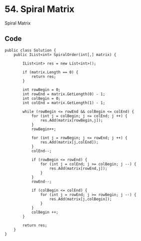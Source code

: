 # 54. Spiral Matrix
Spiral Matrix

## Code
    public class Solution {
        public IList<int> SpiralOrder(int[,] matrix) {
             
            IList<int> res = new List<int>();
            
            if (matrix.Length == 0) {
                return res;
            }
            
            int rowBegin = 0;
            int rowEnd = matrix.GetLength(0) - 1;
            int colBegin = 0;
            int colEnd = matrix.GetLength(1) - 1;
            
            while (rowBegin <= rowEnd && colBegin <= colEnd) {
                for (int j = colBegin; j <= colEnd; j ++) {
                    res.Add(matrix[rowBegin,j]);
                }
                rowBegin++;
                
                for (int j = rowBegin; j <= rowEnd; j ++) {
                    res.Add(matrix[j,colEnd]);
                }
                colEnd--;
                
                if (rowBegin <= rowEnd) {
                    for (int j = colEnd; j >= colBegin; j --) {
                        res.Add(matrix[rowEnd,j]);
                    }
                }
                rowEnd--;
                
                if (colBegin <= colEnd) {
                    for (int j = rowEnd; j >= rowBegin; j --) {
                        res.Add(matrix[j,colBegin]);
                    }
                }
                colBegin ++;
            }
            
            return res;
        }
    }